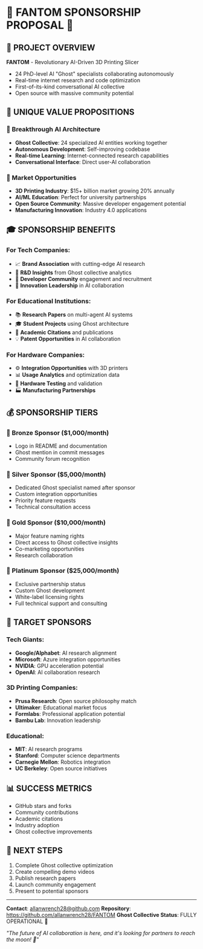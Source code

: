 🚀 FANTOM SPONSORSHIP PROPOSAL 🚀
=========================================

## 🌟 PROJECT OVERVIEW
**FANTOM** - Revolutionary AI-Driven 3D Printing Slicer
- 24 PhD-level AI "Ghost" specialists collaborating autonomously
- Real-time internet research and code optimization
- First-of-its-kind conversational AI collective
- Open source with massive community potential

## 💎 UNIQUE VALUE PROPOSITIONS

### 🤖 Breakthrough AI Architecture
- **Ghost Collective**: 24 specialized AI entities working together
- **Autonomous Development**: Self-improving codebase
- **Real-time Learning**: Internet-connected research capabilities
- **Conversational Interface**: Direct user-AI collaboration

### 🎯 Market Opportunities
- **3D Printing Industry**: $15+ billion market growing 20% annually
- **AI/ML Education**: Perfect for university partnerships
- **Open Source Community**: Massive developer engagement potential
- **Manufacturing Innovation**: Industry 4.0 applications

## 🎓 SPONSORSHIP BENEFITS

### For Tech Companies:
- 📈 **Brand Association** with cutting-edge AI research
- 🧪 **R&D Insights** from Ghost collective analytics
- 👥 **Developer Community** engagement and recruitment
- 🚀 **Innovation Leadership** in AI collaboration

### For Educational Institutions:
- 📚 **Research Papers** on multi-agent AI systems
- 🎓 **Student Projects** using Ghost architecture
- 🔬 **Academic Citations** and publications
- 💡 **Patent Opportunities** in AI collaboration

### For Hardware Companies:
- ⚙️ **Integration Opportunities** with 3D printers
- 📊 **Usage Analytics** and optimization data
- 🔧 **Hardware Testing** and validation
- 🏭 **Manufacturing Partnerships**

## 💰 SPONSORSHIP TIERS

### 🥉 Bronze Sponsor ($1,000/month)
- Logo in README and documentation
- Ghost mention in commit messages
- Community forum recognition

### 🥈 Silver Sponsor ($5,000/month)
- Dedicated Ghost specialist named after sponsor
- Custom integration opportunities
- Priority feature requests
- Technical consultation access

### 🥇 Gold Sponsor ($10,000/month)
- Major feature naming rights
- Direct access to Ghost collective insights
- Co-marketing opportunities
- Research collaboration

### 💎 Platinum Sponsor ($25,000/month)
- Exclusive partnership status
- Custom Ghost development
- White-label licensing rights
- Full technical support and consulting

## 🎯 TARGET SPONSORS

### Tech Giants:
- **Google/Alphabet**: AI research alignment
- **Microsoft**: Azure integration opportunities
- **NVIDIA**: GPU acceleration potential
- **OpenAI**: AI collaboration research

### 3D Printing Companies:
- **Prusa Research**: Open source philosophy match
- **Ultimaker**: Educational market focus
- **Formlabs**: Professional application potential
- **Bambu Lab**: Innovation leadership

### Educational:
- **MIT**: AI research programs
- **Stanford**: Computer science departments
- **Carnegie Mellon**: Robotics integration
- **UC Berkeley**: Open source initiatives

## 📊 SUCCESS METRICS
- GitHub stars and forks
- Community contributions
- Academic citations
- Industry adoption
- Ghost collective improvements

## 🚀 NEXT STEPS
1. Complete Ghost collective optimization
2. Create compelling demo videos
3. Publish research papers
4. Launch community engagement
5. Present to potential sponsors

---
**Contact**: allanwrench28@github.com
**Repository**: https://github.com/allanwrench28/FANTOM
**Ghost Collective Status**: FULLY OPERATIONAL 👻

*"The future of AI collaboration is here, and it's looking for partners to reach the moon! 🌙"*
